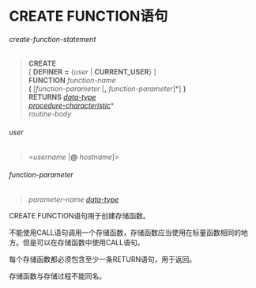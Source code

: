 # CREATE FUNCTION语句

###### create-function-statement
> **CREATE**   
[ **DEFINER** **=** {*user* | **CURRENT_USER**} ]  
**FUNCTION** *function-name*  
**(** [*function-parameter* [**,** *function-parameter*]\*] **)**  
**RETURNS** *[data-type](../datatype)*  
*[procedure-characteristic](create-procedure-statement.md#procedure-characteristic)*\*  
*routine-body*  

###### user
> <*username* [**@** *hostname*]>

###### function-parameter
> *parameter-name* *[data-type](../datatype)*

CREATE FUNCTION语句用于创建存储函数。

不能使用CALL语句调用一个存储函数，存储函数应当使用在标量函数相同的地方。但是可以在存储函数中使用CALL语句。

每个存储函数都必须包含至少一条RETURN语句，用于返回。

存储函数与存储过程不能同名。